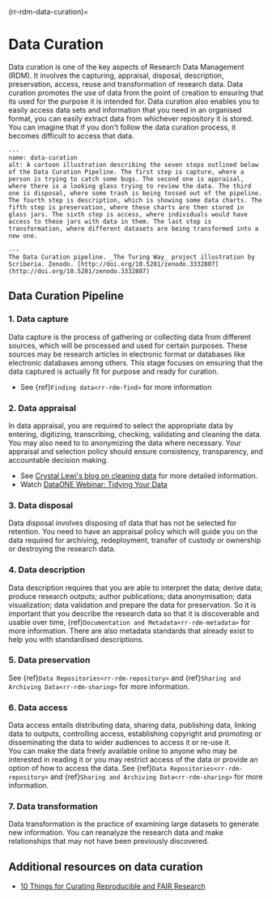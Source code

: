 (rr-rdm-data-curation)=
# Data Curation

Data curation is one of the key aspects of Research Data Management (RDM). 
It involves the capturing, appraisal, disposal, description, preservation, access, reuse and transformation of research data. 
Data curation promotes the use of data from the point of creation to ensuring that its used for the purpose it is intended for. 
Data curation also enables you to easily access data sets and information that you need in an organised format, you can easily extract data from whichever repository it is stored. 
You can imagine that if you don't follow the data curation process, it becomes difficult to access that data.


```{figure} ../../figures/data-curation.*
---
name: data-curation
alt: A cartoon illustration describing the seven steps outlined below of the Data Curation Pipeline. The first step is capture, where a person is trying to catch some bugs. The second one is appraisal, where there is a looking glass trying to review the data. The third one is disposal, where some trash is being tossed out of the pipeline. The fourth step is description, which is showing some data charts. The fifth step is preservation, where these charts are then stored in glass jars. The sixth step is access, where individuals would have access to these jars with data in them. The last step is transformation, where different datasets are being transformed into a new one.

---
The Data Curation pipeline. _The Turing Way_ project illustration by Scriberia. Zenodo. [http://doi.org/10.5281/zenodo.3332807](http://doi.org/10.5281/zenodo.3332807)
```

## Data Curation Pipeline

### 1. Data capture
Data capture is the process of gathering or collecting data from different sources, which will be processed and used for certain purposes. 
These sources may be research articles in electronic format or databases like electronic databases among others. 
This stage focuses on ensuring that the data captured is actually fit for purpose and ready for curation.

- See {ref}`Finding data<rr-rdm-find>` for more information

### 2. Data appraisal
In data appraisal, you are required to select the appropriate data by entering, digitizing, transcribing, checking, validating and cleaning the data. 
You may also need to to anonymizing the data where necessary.
Your appraisal and selection policy should ensure consistency, transparency, and accountable decision making.

- See [Crystal Lewi's blog on cleaning data](https://cghlewis.com/blog/data_clean_02) for more detailed information.
- Watch [DataONE Webinar: Tidying Your Data](https://vimeo.com/378621271)

### 3. Data disposal 
Data disposal involves disposing of data that has not be selected for retention. 
You need to have an appraisal policy which will guide you on the data required for archiving, redeployment, transfer of custody or ownership or destroying the research data.

### 4. Data description
Data description requires that you are able to interpret the data; derive data; produce research outputs; author publications; data anonymisation; data visualization; data validation and prepare the data for preservation. 
So it is important that you describe the research data so that it is discoverable and usable over time, {ref}`Documentation and Metadata<rr-rdm-metadata>` for more information. 
There are also  metadata standards that already exist to help you with standardised descriptions. 

### 5. Data preservation
See {ref}`Data Repositories<rr-rdm-repository>` and {ref}`Sharing and Archiving Data<rr-rdm-sharing>` for more information.

### 6. Data access 
Data access entails distributing data, sharing data, publishing data, linking data to outputs, controlling access, establishing copyright and promoting or disseminating the data to wider audiences to access it or re-use it.  
You can make the data freely available online to anyone who may be interested in reading it or you may restrict access of the data or provide an option of how to access the data. 
See {ref}`Data Repositories<rr-rdm-repository>` and {ref}`Sharing and Archiving Data<rr-rdm-sharing>` for more information.

### 7. Data transformation
Data transformation is the practice of examining large datasets to generate new information. 
You can reanalyze the research data and make relationships that may not have been previously discovered. 

## Additional resources on data curation
* [10 Things for Curating Reproducible and FAIR Research](https://curating4reproducibility.org/10things/)
